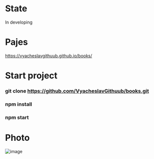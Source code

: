 # State
In developing
# Pajes
https://vyacheslavgithuub.github.io/books/

# Start project
### git clone https://github.com/VyacheslavGithuub/books.git
### npm install
### npm start

# Photo
![image](https://user-images.githubusercontent.com/111220807/202107494-36a706c3-7fc4-4c2b-ab02-3348c5c0ac69.png)


